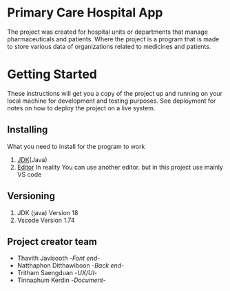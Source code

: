 # Primary Care Hospital App
  The project was created for hospital units or departments that manage pharmaceuticals and patients. Where the project is a program that is made to store various data of organizations related to medicines and patients.
  
# Getting Started
  These instructions will get you a copy of the project up and running on your local machine for development and testing purposes. See deployment for notes on how to deploy the project on a live system.
  
 
 ##  Installing
  What you need to install for the program to work
  
  1. [JDK](https://www.oracle.com/java/technologies/downloads/)(Java)
  2. [Editor](https://code.visualstudio.com/Download)  In reality You can use another editor. but in this project use mainly VS code

## Versioning
 
  1. JDK (java) Version 18
  2. Vscode Version 1.74

## Project creator team
  
  * Thavith Javisooth -*Font end*-
  * Natthaphon Ditthawiboon -*Back end*-
  * Tritham Saengduan -*UX/UI*-
  * Tinnaphum Kerdin  -*Document*-

